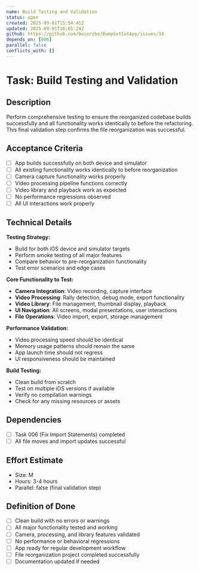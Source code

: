 ```yaml
---
name: Build Testing and Validation
status: open
created: 2025-09-01T15:54:41Z
updated: 2025-09-01T16:01:24Z
github: https://github.com/bwierzbo/BumpSetCutApp/issues/10
depends_on: [006]
parallel: false
conflicts_with: []
---
```


# Task: Build Testing and Validation

## Description
Perform comprehensive testing to ensure the reorganized codebase builds successfully and all functionality works identically to before the refactoring. This final validation step confirms the file reorganization was successful.

## Acceptance Criteria
- [ ] App builds successfully on both device and simulator
- [ ] All existing functionality works identically to before reorganization
- [ ] Camera capture functionality works properly
- [ ] Video processing pipeline functions correctly
- [ ] Video library and playback work as expected
- [ ] No performance regressions observed
- [ ] All UI interactions work properly

## Technical Details
**Testing Strategy:**
- Build for both iOS device and simulator targets
- Perform smoke testing of all major features
- Compare behavior to pre-reorganization functionality
- Test error scenarios and edge cases

**Core Functionality to Test:**
- **Camera Integration**: Video recording, capture interface
- **Video Processing**: Rally detection, debug mode, export functionality  
- **Video Library**: File management, thumbnail display, playback
- **UI Navigation**: All screens, modal presentations, user interactions
- **File Operations**: Video import, export, storage management

**Performance Validation:**
- Video processing speed should be identical
- Memory usage patterns should remain the same
- App launch time should not regress
- UI responsiveness should be maintained

**Build Testing:**
- Clean build from scratch
- Test on multiple iOS versions if available
- Verify no compilation warnings
- Check for any missing resources or assets

## Dependencies
- [ ] Task 006 (Fix Import Statements) completed
- [ ] All file moves and import updates successful

## Effort Estimate
- Size: M  
- Hours: 3-4 hours
- Parallel: false (final validation step)

## Definition of Done
- [ ] Clean build with no errors or warnings
- [ ] All major functionality tested and working
- [ ] Camera, processing, and library features validated
- [ ] No performance or behavioral regressions
- [ ] App ready for regular development workflow
- [ ] File reorganization project completed successfully
- [ ] Documentation updated if needed
